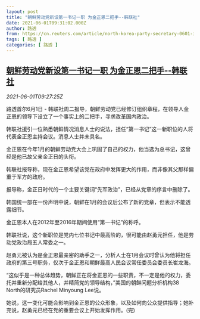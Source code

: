 ```yaml
---
layout: post
title: "朝鲜劳动党新设第一书记一职 为金正恩二把手--韩联社"
date: 2021-06-01T09:31:02.000Z
author: 路透
from: https://cn.reuters.com/article/north-korea-party-secretary-0601-idCNKCS2DD2VL
tags: [ 路透 ]
categories: [ 路透 ]
---
```

<!--1622539862000-->
[朝鲜劳动党新设第一书记一职 为金正恩二把手--韩联社](https://cn.reuters.com/article/north-korea-party-secretary-0601-idCNKCS2DD2VL)
------

<div>
<div><i>2021-06-01T09:27:25Z</i></div><p>路透首尔6月1日 - 韩联社周二报导，朝鲜劳动党已经修订组织章程，在领导人金正恩的领导下设立了一个事实上的二把手，寻求改革国内政治。</p><p>韩联社援引一位熟悉朝鲜情况消息人士的说法，担任“第一书记”这一新职位的人将代表金正恩主持会议。消息人士并未具名。</p><p>金正恩在今年1月的朝鲜劳动党大会上巩固了自己的权力，他当选为总书记，这曾经是他已故父亲金正日的头衔。</p><p>韩联社报导称，现在金正恩希望该党在政府中发挥更大的作用，而非像其父那样偏重于军方的政府。</p><p>报导称，金正日时代的一个主要关键词“先军政治”，已经从党章的序言中删除了。</p><p>韩国统一部在一份声明中说，朝鲜在1月的会议后公布了新的党章，但表示不能透露细节。</p><p>金正恩本人在2012年至2016年期间使用“第一书记”的称呼。</p><p>韩联社说，这个新职位是党内七位书记中最高阶的，很可能由赵勇元担任，他是劳动党政治局五人常委之一。</p><p>赵勇元被认为是金正恩最亲密的助手之一，分析人士在1月会议时曾认为他将担任政府的第三号职务，仅次于金正恩和朝鲜最高人民会议常任委员会委员长崔龙海。</p><p>“这似乎是一种总体趋势，朝鲜正在将金正恩的一些职责，不一定是他的权力，委托并重新分配给其他人，并精简党的领导结构，”美国的朝鲜问题分析机构38 North的研究员Rachel Minyoung Lee说。</p><p>她说，这一变化可能会影响到金正恩的公众形象，以及如何向公众提供指导；她补充说，赵勇元已经在党的重要会议上开始发挥作用。(完)</p>
</div>
